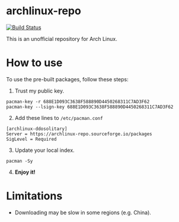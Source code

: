 # archlinux-repo

[![Build Status](https://img.shields.io/appveyor/ci/ddosolitary/archlinux-repo/master.svg)](https://ci.appveyor.com/project/DDoSolitary/archlinux-repo)

This is an unofficial repository for Arch Linux.

# How to use

To use the pre-built packages, follow these steps:

1. Trust my public key.

```
pacman-key -r 688E1D093C3638F588890D4450268311C7AD3F62
pacman-key --lsign-key 688E1D093C3638F588890D4450268311C7AD3F62
```

2. Add these lines to `/etc/pacman.conf`

```
[archlinux-ddosolitary]
Server = https://archlinux-repo.sourceforge.io/packages
SigLevel = Required
```

3. Update your local index.

```
pacman -Sy
```

4. **Enjoy it!**

# Limitations

- Downloading may be slow in some regions (e.g. China).
